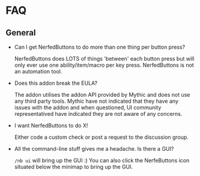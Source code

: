
# FAQ

## General

 *  Can I get NerfedButtons to do more than one thing per button press?

    NerfedButtons does LOTS of things 'between' each button press but will only ever use one ability/item/macro per key press. NerfedButtons is not an automation tool.

 *  Does this addon break the EULA?

    The addon utilises the addon API provided by Mythic and does not use any third party tools. Mythic have not indicated that they have any issues with the addon and when questioned, UI community representatived have indicated they are not aware of any concerns.

 *  I want NerfedButtons to do X!

    Either code a custom check or post a request to the discussion group.

 *  All the command-line stuff gives me a headache. Is there a GUI? 

    `/nb ui` will bring up the GUI :) You can also click the NerfeButtons icon
    situated below the minimap to bring up the GUI.

